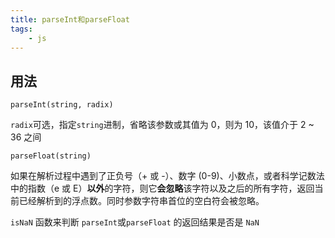```yaml
---
title: parseInt和parseFloat
tags:
    - js
---
```


## 用法

`parseInt(string, radix)`

`radix`可选，指定`string`进制，省略该参数或其值为 0，则为 10，该值介于 2 ~ 36 之间

`parseFloat(string)`

如果在解析过程中遇到了正负号（+ 或 -）、数字 (0-9)、小数点，或者科学记数法中的指数（e 或 E）**以外**的字符，则它**会忽略**该字符以及之后的所有字符，返回当前已经解析到的浮点数。同时参数字符串首位的空白符会被忽略。

`isNaN` 函数来判断 `parseInt`或`parseFloat` 的返回结果是否是 `NaN`
